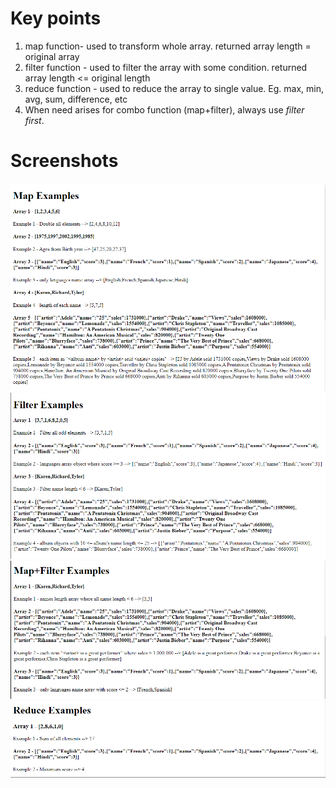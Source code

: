 # Key points
1. map function- used to transform whole array. returned array length = original array
2. filter function - used to filter the array with some condition. returned array length <= original length
3. reduce function - used to reduce the array to single value. Eg. max, min, avg, sum, difference, etc
4. When need arises for combo function (map+filter), always use *filter first*. 

# Screenshots
<img src="https://github.com/shining-armour/React-Learnings/blob/main/Higher_Order_Functions/images/map.png" /> 
<img src="https://github.com/shining-armour/React-Learnings/blob/main/Higher_Order_Functions/images/filter.png" /> 
<img src="https://github.com/shining-armour/React-Learnings/blob/main/Higher_Order_Functions/images/map+filter.png" />
<img src="https://github.com/shining-armour/React-Learnings/blob/main/Higher_Order_Functions/images/reduce.png" />  